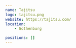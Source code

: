 ```yaml
---
name: Tajitsu
logo: tajitsu.png
website: https://tajitsu.com/
location:
    - Gothenburg

positions: []
---
```

